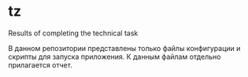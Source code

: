 # tz
Results of completing the technical task

В данном репозитории представлены только файлы конфигурации и скрипты для запуска приложения. К данным файлам отдельно прилагается отчет.
